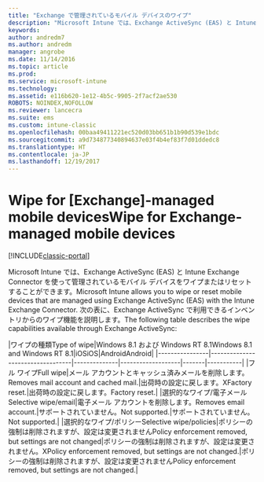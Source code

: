 ```yaml
---
title: "Exchange で管理されているモバイル デバイスのワイプ"
description: "Microsoft Intune では、Exchange ActiveSync (EAS) と Intune Exchange Connector を使って管理されているモバイル デバイスをワイプまたはリセットすることができます"
keywords: 
author: andredm7
ms.author: andredm
manager: angrobe
ms.date: 11/14/2016
ms.topic: article
ms.prod: 
ms.service: microsoft-intune
ms.technology: 
ms.assetid: e116b620-1e12-4b5c-9905-2f7acf2ae530
ROBOTS: NOINDEX,NOFOLLOW
ms.reviewer: lancecra
ms.suite: ems
ms.custom: intune-classic
ms.openlocfilehash: 00baa49411221ec520d03bb651b1b90d539e1bdc
ms.sourcegitcommit: a9d734877340894637e03f4b4ef83f7d01ddedc8
ms.translationtype: HT
ms.contentlocale: ja-JP
ms.lasthandoff: 12/19/2017
---
```

# <a name="wipe-for-exchange-managed-mobile-devices"></a><span data-ttu-id="ecfb5-103">Wipe for [Exchange]-managed mobile devices</span><span class="sxs-lookup"><span data-stu-id="ecfb5-103">Wipe for Exchange-managed mobile devices</span></span>

[!INCLUDE[classic-portal](../includes/classic-portal.md)]

<span data-ttu-id="ecfb5-104">Microsoft Intune では、Exchange ActiveSync (EAS) と Intune Exchange Connector を使って管理されているモバイル デバイスをワイプまたはリセットすることができます。</span><span class="sxs-lookup"><span data-stu-id="ecfb5-104">Microsoft Intune allows you to wipe or reset mobile devices that are managed using Exchange ActiveSync (EAS) with the Intune Exchange Connector.</span></span> <span data-ttu-id="ecfb5-105">次の表に、Exchange ActiveSync で利用できるインベントリからのワイプ機能を説明します。</span><span class="sxs-lookup"><span data-stu-id="ecfb5-105">The following table describes the wipe capabilities available through Exchange ActiveSync:</span></span>

|<span data-ttu-id="ecfb5-106">ワイプの種類</span><span class="sxs-lookup"><span data-stu-id="ecfb5-106">Type of wipe</span></span>|<span data-ttu-id="ecfb5-107">Windows 8.1 および Windows RT 8.1</span><span class="sxs-lookup"><span data-stu-id="ecfb5-107">Windows 8.1 and Windows RT 8.1</span></span>|<span data-ttu-id="ecfb5-108">iOS</span><span class="sxs-lookup"><span data-stu-id="ecfb5-108">iOS</span></span>|<span data-ttu-id="ecfb5-109">Android</span><span class="sxs-lookup"><span data-stu-id="ecfb5-109">Android</span></span>|
|----------------|----------------------------------|--------------|-------------------|-------|-----------|
|<span data-ttu-id="ecfb5-110">フル ワイプ</span><span class="sxs-lookup"><span data-stu-id="ecfb5-110">Full wipe</span></span>|<span data-ttu-id="ecfb5-111">メール アカウントとキャッシュ済みメールを削除します。</span><span class="sxs-lookup"><span data-stu-id="ecfb5-111">Removes mail account and cached mail.</span></span>|<span data-ttu-id="ecfb5-112">出荷時の設定に戻します。</span><span class="sxs-lookup"><span data-stu-id="ecfb5-112">XFactory reset.</span></span>|<span data-ttu-id="ecfb5-113">出荷時の設定に戻します。</span><span class="sxs-lookup"><span data-stu-id="ecfb5-113">Factory reset.</span></span>|
|<span data-ttu-id="ecfb5-114">選択的なワイプ/電子メール</span><span class="sxs-lookup"><span data-stu-id="ecfb5-114">Selective wipe/email</span></span>|<span data-ttu-id="ecfb5-115">電子メール アカウントを削除します。</span><span class="sxs-lookup"><span data-stu-id="ecfb5-115">Removes email account.</span></span>|<span data-ttu-id="ecfb5-116">サポートされていません。</span><span class="sxs-lookup"><span data-stu-id="ecfb5-116">Not supported.</span></span>|<span data-ttu-id="ecfb5-117">サポートされていません。</span><span class="sxs-lookup"><span data-stu-id="ecfb5-117">Not supported.</span></span>|
|<span data-ttu-id="ecfb5-118">選択的なワイプ/ポリシー</span><span class="sxs-lookup"><span data-stu-id="ecfb5-118">Selective wipe/policies</span></span>|<span data-ttu-id="ecfb5-119">ポリシーの強制は削除されますが、設定は変更されません</span><span class="sxs-lookup"><span data-stu-id="ecfb5-119">Policy enforcement removed, but settings are not changed</span></span>|<span data-ttu-id="ecfb5-120">ポリシーの強制は削除されますが、設定は変更されません。</span><span class="sxs-lookup"><span data-stu-id="ecfb5-120">XPolicy enforcement removed, but settings are not changed.</span></span>|<span data-ttu-id="ecfb5-121">ポリシーの強制は削除されますが、設定は変更されません</span><span class="sxs-lookup"><span data-stu-id="ecfb5-121">Policy enforcement removed, but settings are not changed.</span></span>|
